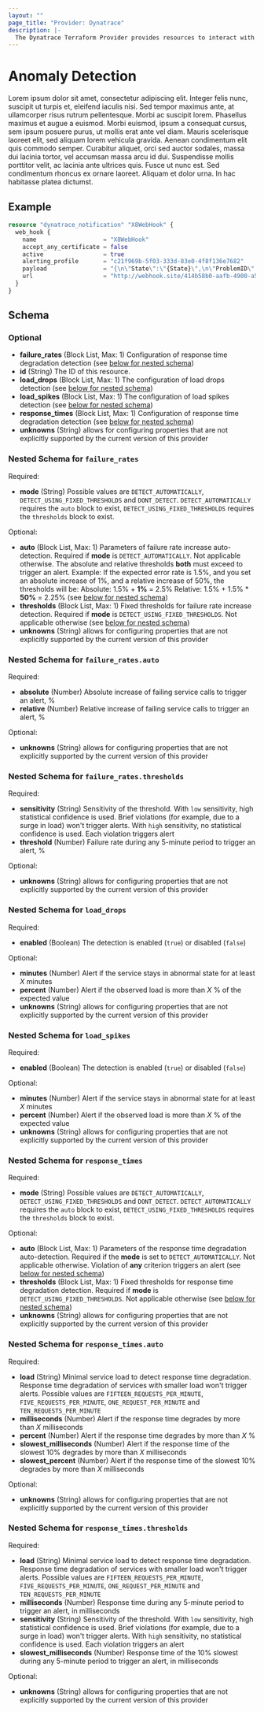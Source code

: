 ```yaml
---
layout: ""
page_title: "Provider: Dynatrace"
description: |-
  The Dynatrace Terraform Provider provides resources to interact with the Dynatrace Config REST API.
---
```


# Anomaly Detection

Lorem ipsum dolor sit amet, consectetur adipiscing elit. Integer felis nunc, suscipit ut turpis et, eleifend iaculis nisi. Sed tempor maximus ante, at ullamcorper risus rutrum pellentesque. Morbi ac suscipit lorem. Phasellus maximus et augue a euismod. Morbi euismod, ipsum a consequat cursus, sem ipsum posuere purus, ut mollis erat ante vel diam. Mauris scelerisque laoreet elit, sed aliquam lorem vehicula gravida. Aenean condimentum elit quis commodo semper. Curabitur aliquet, orci sed auctor sodales, massa dui lacinia tortor, vel accumsan massa arcu id dui. Suspendisse mollis porttitor velit, ac lacinia ante ultrices quis. Fusce ut nunc est. Sed condimentum rhoncus ex ornare laoreet. Aliquam et dolor urna. In hac habitasse platea dictumst.

## Example

```terraform
resource "dynatrace_notification" "X8WebHook" {
  web_hook {
    name                   = "X8WebHook"
    accept_any_certificate = false
    active                 = true
    alerting_profile       = "c21f969b-5f03-333d-83e0-4f8f136e7682"
    payload                = "{\n\"State\":\"{State}\",\n\"ProblemID\":\"{ProblemID}\",\n\"ProblemTitle\":\"{ProblemTitle}\",\n\"ProblemDetails\": {ProblemDetailsJSON}\n}"
    url                    = "http://webhook.site/414b58b0-aafb-4900-a57d-b90d25163cac"
  }
}
```

<!-- schema generated by tfplugindocs -->
## Schema

### Optional

- **failure_rates** (Block List, Max: 1) Configuration of response time degradation detection (see [below for nested schema](#nestedblock--failure_rates))
- **id** (String) The ID of this resource.
- **load_drops** (Block List, Max: 1) The configuration of load drops detection (see [below for nested schema](#nestedblock--load_drops))
- **load_spikes** (Block List, Max: 1) The configuration of load spikes detection (see [below for nested schema](#nestedblock--load_spikes))
- **response_times** (Block List, Max: 1) Configuration of response time degradation detection (see [below for nested schema](#nestedblock--response_times))
- **unknowns** (String) allows for configuring properties that are not explicitly supported by the current version of this provider

<a id="nestedblock--failure_rates"></a>
### Nested Schema for `failure_rates`

Required:

- **mode** (String) Possible values are `DETECT_AUTOMATICALLY`, `DETECT_USING_FIXED_THRESHOLDS` and `DONT_DETECT`. `DETECT_AUTOMATICALLY` requires the `auto` block to exist, `DETECT_USING_FIXED_THRESHOLDS` requires the `thresholds` block to exist.

Optional:

- **auto** (Block List, Max: 1) Parameters of failure rate increase auto-detection. Required if **mode** is `DETECT_AUTOMATICALLY`. Not applicable otherwise.  The absolute and relative thresholds **both** must exceed to trigger an alert.  Example: If the expected error rate is 1.5%, and you set an absolute increase of 1%, and a relative increase of 50%, the thresholds will be:  Absolute: 1.5% + **1%** = 2.5%  Relative: 1.5% + 1.5% * **50%** = 2.25% (see [below for nested schema](#nestedblock--failure_rates--auto))
- **thresholds** (Block List, Max: 1) Fixed thresholds for failure rate increase detection. Required if **mode** is `DETECT_USING_FIXED_THRESHOLDS`. Not applicable otherwise (see [below for nested schema](#nestedblock--failure_rates--thresholds))
- **unknowns** (String) allows for configuring properties that are not explicitly supported by the current version of this provider

<a id="nestedblock--failure_rates--auto"></a>
### Nested Schema for `failure_rates.auto`

Required:

- **absolute** (Number) Absolute increase of failing service calls to trigger an alert, %
- **relative** (Number) Relative increase of failing service calls to trigger an alert, %

Optional:

- **unknowns** (String) allows for configuring properties that are not explicitly supported by the current version of this provider


<a id="nestedblock--failure_rates--thresholds"></a>
### Nested Schema for `failure_rates.thresholds`

Required:

- **sensitivity** (String) Sensitivity of the threshold.  With `low` sensitivity, high statistical confidence is used. Brief violations (for example, due to a surge in load) won't trigger alerts.  With `high` sensitivity, no statistical confidence is used. Each violation triggers alert
- **threshold** (Number) Failure rate during any 5-minute period to trigger an alert, %

Optional:

- **unknowns** (String) allows for configuring properties that are not explicitly supported by the current version of this provider



<a id="nestedblock--load_drops"></a>
### Nested Schema for `load_drops`

Required:

- **enabled** (Boolean) The detection is enabled (`true`) or disabled (`false`)

Optional:

- **minutes** (Number) Alert if the service stays in abnormal state for at least *X* minutes
- **percent** (Number) Alert if the observed load is more than *X* % of the expected value
- **unknowns** (String) allows for configuring properties that are not explicitly supported by the current version of this provider


<a id="nestedblock--load_spikes"></a>
### Nested Schema for `load_spikes`

Required:

- **enabled** (Boolean) The detection is enabled (`true`) or disabled (`false`)

Optional:

- **minutes** (Number) Alert if the service stays in abnormal state for at least *X* minutes
- **percent** (Number) Alert if the observed load is more than *X* % of the expected value
- **unknowns** (String) allows for configuring properties that are not explicitly supported by the current version of this provider


<a id="nestedblock--response_times"></a>
### Nested Schema for `response_times`

Required:

- **mode** (String) Possible values are `DETECT_AUTOMATICALLY`, `DETECT_USING_FIXED_THRESHOLDS` and `DONT_DETECT`. `DETECT_AUTOMATICALLY` requires the `auto` block to exist, `DETECT_USING_FIXED_THRESHOLDS` requires the `thresholds` block to exist.

Optional:

- **auto** (Block List, Max: 1) Parameters of the response time degradation auto-detection. Required if the **mode** is set to `DETECT_AUTOMATICALLY`. Not applicable otherwise. Violation of **any** criterion triggers an alert (see [below for nested schema](#nestedblock--response_times--auto))
- **thresholds** (Block List, Max: 1) Fixed thresholds for response time degradation detection. Required if **mode** is `DETECT_USING_FIXED_THRESHOLDS`. Not applicable otherwise (see [below for nested schema](#nestedblock--response_times--thresholds))
- **unknowns** (String) allows for configuring properties that are not explicitly supported by the current version of this provider

<a id="nestedblock--response_times--auto"></a>
### Nested Schema for `response_times.auto`

Required:

- **load** (String) Minimal service load to detect response time degradation. Response time degradation of services with smaller load won't trigger alerts. Possible values are `FIFTEEN_REQUESTS_PER_MINUTE`, `FIVE_REQUESTS_PER_MINUTE`, `ONE_REQUEST_PER_MINUTE` and `TEN_REQUESTS_PER_MINUTE`
- **milliseconds** (Number) Alert if the response time degrades by more than *X* milliseconds
- **percent** (Number) Alert if the response time degrades by more than *X* %
- **slowest_milliseconds** (Number) Alert if the response time of the slowest 10% degrades by more than *X* milliseconds
- **slowest_percent** (Number) Alert if the response time of the slowest 10% degrades by more than *X* milliseconds

Optional:

- **unknowns** (String) allows for configuring properties that are not explicitly supported by the current version of this provider


<a id="nestedblock--response_times--thresholds"></a>
### Nested Schema for `response_times.thresholds`

Required:

- **load** (String) Minimal service load to detect response time degradation. Response time degradation of services with smaller load won't trigger alerts. Possible values are `FIFTEEN_REQUESTS_PER_MINUTE`, `FIVE_REQUESTS_PER_MINUTE`, `ONE_REQUEST_PER_MINUTE` and `TEN_REQUESTS_PER_MINUTE`
- **milliseconds** (Number) Response time during any 5-minute period to trigger an alert, in milliseconds
- **sensitivity** (String) Sensitivity of the threshold.  With `low` sensitivity, high statistical confidence is used. Brief violations (for example, due to a surge in load) won't trigger alerts.  With `high` sensitivity, no statistical confidence is used. Each violation triggers an alert
- **slowest_milliseconds** (Number) Response time of the 10% slowest during any 5-minute period to trigger an alert, in milliseconds

Optional:

- **unknowns** (String) allows for configuring properties that are not explicitly supported by the current version of this provider

